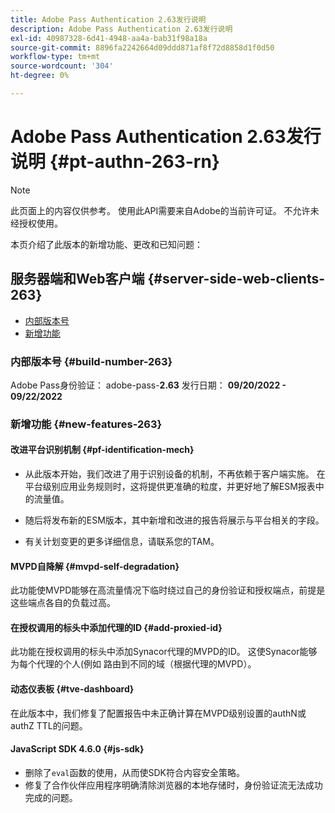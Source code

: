 ```yaml
---
title: Adobe Pass Authentication 2.63发行说明
description: Adobe Pass Authentication 2.63发行说明
exl-id: 40987328-6d41-4948-aa4a-bab31f98a18a
source-git-commit: 8896fa2242664d09ddd871af8f72d8858d1f0d50
workflow-type: tm+mt
source-wordcount: '304'
ht-degree: 0%

---
```


# Adobe Pass Authentication 2.63发行说明 {#pt-authn-263-rn}

>[!NOTE]
>
>此页面上的内容仅供参考。 使用此API需要来自Adobe的当前许可证。 不允许未经授权使用。

本页介绍了此版本的新增功能、更改和已知问题：

## 服务器端和Web客户端 {#server-side-web-clients-263}

* [内部版本号](#build-number)
* [新增功能](#new-features)

### 内部版本号 {#build-number-263}

Adobe Pass身份验证： adobe-pass-**2.63**
发行日期： **09/20/2022 - 09/22/2022**

### 新增功能 {#new-features-263}

#### 改进平台识别机制 {#pf-identification-mech}

* 从此版本开始，我们改进了用于识别设备的机制，不再依赖于客户端实施。 在平台级别应用业务规则时，这将提供更准确的粒度，并更好地了解ESM报表中的流量值。

* 随后将发布新的ESM版本，其中新增和改进的报告将展示与平台相关的字段。

* 有关计划变更的更多详细信息，请联系您的TAM。

#### MVPD自降解 {#mvpd-self-degradation}

此功能使MVPD能够在高流量情况下临时绕过自己的身份验证和授权端点，前提是这些端点各自的负载过高。


#### 在授权调用的标头中添加代理的ID {#add-proxied-id}

此功能在授权调用的标头中添加Synacor代理的MVPD的ID。 这使Synacor能够为每个代理的个人(例如 路由到不同的域（根据代理的MVPD）。


#### 动态仪表板 {#tve-dashboard}

在此版本中，我们修复了配置报告中未正确计算在MVPD级别设置的authN或authZ TTL的问题。


#### JavaScript SDK 4.6.0 {#js-sdk}

* 删除了`eval`函数的使用，从而使SDK符合内容安全策略。
* 修复了合作伙伴应用程序明确清除浏览器的本地存储时，身份验证流无法成功完成的问题。
